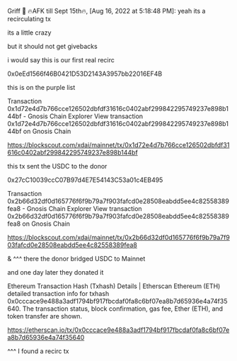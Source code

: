 Griff 🎅 🔥AFK till Sept 15th🔥, [Aug 16, 2022 at 5:18:48 PM]:
yeah its a recirculating tx

its a little crazy

but it should not get givebacks

i would say this is our first real recirc

0x0eEd1566f46B0421D53D2143A3957bb22016EF4B

this is on the purple list

Transaction 0x1d72e4d7b766cce126502dbfdf31616c0402abf299842295749237e898b144bf - Gnosis Chain Explorer
View transaction 0x1d72e4d7b766cce126502dbfdf31616c0402abf299842295749237e898b144bf on Gnosis Chain

https://blockscout.com/xdai/mainnet/tx/0x1d72e4d7b766cce126502dbfdf31616c0402abf299842295749237e898b144bf

this tx sent the USDC to the donor

0x27cC10039ccC07B97d4E7E54143C53a01c4EB495

Transaction 0x2b66d32df0d165776f6f9b79a7f903fafcd0e28508eabdd5ee4c82558389fea8 - Gnosis Chain Explorer
View transaction 0x2b66d32df0d165776f6f9b79a7f903fafcd0e28508eabdd5ee4c82558389fea8 on Gnosis Chain

https://blockscout.com/xdai/mainnet/tx/0x2b66d32df0d165776f6f9b79a7f903fafcd0e28508eabdd5ee4c82558389fea8

& ^^^ there the donor bridged USDC to Mainnet

and one day later they donated it

Ethereum Transaction Hash (Txhash) Details | Etherscan
Ethereum (ETH) detailed transaction info for txhash 0x0cccace9e488a3adf1794bf917fbcdaf0fa8c6bf07ea8b7d65936e4a74f35640. The transaction status, block confirmation, gas fee, Ether (ETH), and token transfer are shown.

https://etherscan.io/tx/0x0cccace9e488a3adf1794bf917fbcdaf0fa8c6bf07ea8b7d65936e4a74f35640

^^^ I found a recirc tx
